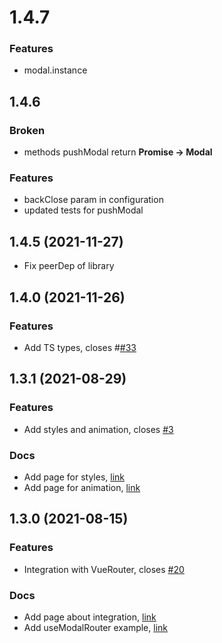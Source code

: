 # 1.4.7

### Features
- modal.instance

## 1.4.6

### Broken
- methods pushModal return **Promise -> Modal**
### Features
- backClose param in configuration
- updated tests for pushModal

## 1.4.5 (2021-11-27)

- Fix peerDep of library

## 1.4.0 (2021-11-26)

### Features

- Add TS types, closes #[#33](https://github.com/Jenesius/vue-modal/issues/33)

## 1.3.1 (2021-08-29)

### Features

- Add styles and animation, closes [#3](https://github.com/Jenesius/vue-modal/issues/3)

### Docs

- Add page for styles, [link](https://modal.jenesius.com/docs.html/details#styles)
- Add page for animation, [link](https://modal.jenesius.com/docs.html/details#animation)

## 1.3.0 (2021-08-15)

### Features

- Integration with VueRouter, closes [#20](https://github.com/Jenesius/vue-modal/issues/20)

### Docs

- Add page about integration, [link](https://modal.jenesius.com/docs.html/example/user-list)
- Add useModalRouter example, [link](https://modal.jenesius.com/docs.html/integration-vue-router)
